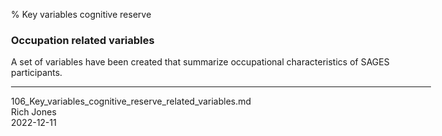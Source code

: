 % Key variables cognitive reserve
<body style="margin: auto; max-width: 48em;">
</body>

### Occupation related variables

A set of variables have been created that summarize occupational characteristics of SAGES participants.

---
106_Key_variables_cognitive_reserve_related_variables.md<br>
Rich Jones<br>
2022-12-11<br>



